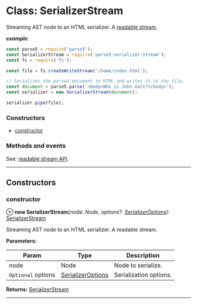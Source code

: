 # Class: SerializerStream

Streaming AST node to an HTML serializer. A [readable stream](https://nodejs.org/api/stream.html#stream_class_stream_readable).

*__example__*:

```js
const parse5 = require('parse5');
const SerializerStream = require('parse5-serializer-stream');
const fs = require('fs');

const file = fs.createWriteStream('/home/index.html');

// Serializes the parsed document to HTML and writes it to the file.
const document = parse5.parse('<body>Who is John Galt?</body>');
const serializer = new SerializerStream(document);

serializer.pipe(file);
```

### Constructors

* [constructor](#constructor)

### Methods and events

See: [readable stream API](https://nodejs.org/api/stream.html#stream_class_stream_readable).

---

## Constructors

<a id="constructor"></a>

###  constructor

⊕ **new SerializerStream**(node: *Node*, options?: *[SerializerOptions](../../parse5/docs/options/serializer-options.md)*): [SerializerStream]()

Streaming AST node to an HTML serializer. A readable stream.

**Parameters:**

| Param | Type | Description |
| ------ | ------ | ------ |
| node | Node |  Node to serialize. |
| `Optional` options | [SerializerOptions](../../parse5/docs/options/serializer-options.md) |  Serialization options. |

**Returns:** [SerializerStream]()

___

